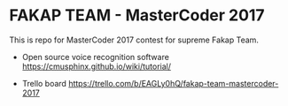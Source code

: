 # FAKAP TEAM - MasterCoder 2017
This is repo for MasterCoder 2017 contest for supreme Fakap Team.


* Open source voice recognition software
  https://cmusphinx.github.io/wiki/tutorial/

* Trello board
  https://trello.com/b/EAGLy0hQ/fakap-team-mastercoder-2017
